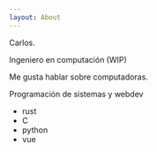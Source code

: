 ```yaml
---
layout: About
---
```

Carlos.

Ingeniero en computación (WIP)

Me gusta hablar sobre computadoras.

Programación de sistemas y webdev 

* rust
* C
* python
* vue


